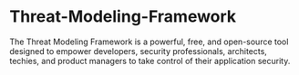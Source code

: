 # Threat-Modeling-Framework
The Threat Modeling Framework is a powerful, free, and open-source tool designed to empower developers, security professionals, architects, techies, and product managers to take control of their application security. 
